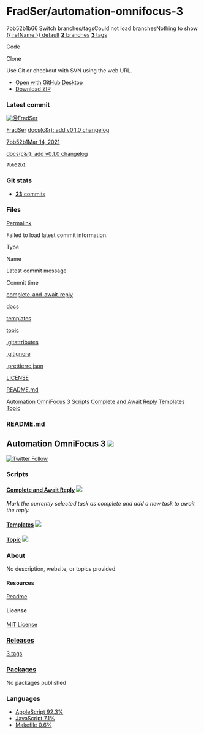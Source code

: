 # FradSer/automation-omnifocus-3

7bb52b1b66 Switch branches/tagsCould not load branchesNothing to show [{{ refName }} default](https://github.com/FradSer/automation-omnifocus-3/tree/{{%20urlEncodedRefName%20}}) [**2** branches](../fradser-automation-omnifocus-3-7.md) [**3** tags](../fradser-automation-omnifocus-3-8.md)

Code 

 Clone

 Use Git or checkout with SVN using the web URL.

*  [Open with GitHub Desktop](https://desktop.github.com/)
*  [Download ZIP](https://github.com/FradSer/automation-omnifocus-3/archive/7bb52b1b661696b7af8215d11f9b8eb20489de92.zip)

### Latest commit

 [![@FradSer](https://avatars.githubusercontent.com/u/1439628?s=48&v=4)](https://github.com/FradSer)

[FradSer](https://github.com/FradSer/automation-omnifocus-3/commits?author=FradSer) [docs\(c&r\): add v0.1.0 changelog](../commit/docs-c-and-r-add-v0.1.0-changelog-7bb52b1.md)

 [7bb52b1](../commit/docs-c-and-r-add-v0.1.0-changelog-7bb52b1.md)[Mar 14, 2021](../commit/docs-c-and-r-add-v0.1.0-changelog-7bb52b1.md)

[docs\(c&r\): add v0.1.0 changelog](../commit/docs-c-and-r-add-v0.1.0-changelog-7bb52b1.md)

`7bb52b1`

### Git stats

*  [ **23** commits](https://github.com/FradSer/automation-omnifocus-3/commits/7bb52b1b661696b7af8215d11f9b8eb20489de92)

### Files <a id="files"></a>

 [Permalink](fradser-automation-omnifocus-3.md)

 Failed to load latest commit information.

Type

Name

Latest commit message

Commit time

[complete-and-await-reply](https://github.com/FradSer/automation-omnifocus-3/tree/7bb52b1b661696b7af8215d11f9b8eb20489de92/complete-and-await-reply)

[docs](https://github.com/FradSer/automation-omnifocus-3/tree/7bb52b1b661696b7af8215d11f9b8eb20489de92/docs)

[templates](https://github.com/FradSer/automation-omnifocus-3/tree/7bb52b1b661696b7af8215d11f9b8eb20489de92/templates)

[topic](https://github.com/FradSer/automation-omnifocus-3/tree/7bb52b1b661696b7af8215d11f9b8eb20489de92/topic)

[.gitattributes](https://github.com/FradSer/automation-omnifocus-3/blob/7bb52b1b661696b7af8215d11f9b8eb20489de92/.gitattributes)

[.gitignore](https://github.com/FradSer/automation-omnifocus-3/blob/7bb52b1b661696b7af8215d11f9b8eb20489de92/.gitignore)

[.prettierrc.json](https://github.com/FradSer/automation-omnifocus-3/blob/7bb52b1b661696b7af8215d11f9b8eb20489de92/.prettierrc.json)

[LICENSE](https://github.com/FradSer/automation-omnifocus-3/blob/7bb52b1b661696b7af8215d11f9b8eb20489de92/LICENSE)

[README.md](https://github.com/FradSer/automation-omnifocus-3/blob/7bb52b1b661696b7af8215d11f9b8eb20489de92/README.md)

[Automation OmniFocus 3](fradser-automation-omnifocus-3.md#automation-omnifocus-3-) [Scripts](fradser-automation-omnifocus-3.md#scripts) [Complete and Await Reply](fradser-automation-omnifocus-3.md#complete-and-await-reply-) [Templates](fradser-automation-omnifocus-3.md#templates-) [Topic](fradser-automation-omnifocus-3.md#topic-)

###  [README.md](fradser-automation-omnifocus-3.md#readme)

## Automation OmniFocus 3 [![](https://camo.githubusercontent.com/ca0819dc0af783fb22350e0ec81bb2c352e239dc02c2fa661a5f4a9dea6ad3bc/68747470733a2f2f696d672e736869656c64732e696f2f62616467652f412532304652414425323050524f445543542d5749502d79656c6c6f77)](https://camo.githubusercontent.com/ca0819dc0af783fb22350e0ec81bb2c352e239dc02c2fa661a5f4a9dea6ad3bc/68747470733a2f2f696d672e736869656c64732e696f2f62616467652f412532304652414425323050524f445543542d5749502d79656c6c6f77)

[![Twitter Follow](https://camo.githubusercontent.com/87bd2cc1491578d17f375e4a551cb3c1bc4f0c3ca5832835d223145c2f6bb4a9/68747470733a2f2f696d672e736869656c64732e696f2f747769747465722f666f6c6c6f772f467261645365723f7374796c653d736f6369616c)](https://twitter.com/FradSer)

### Scripts

#### [Complete and Await Reply](https://github.com/FradSer/automation-omnifocus-3/blob/7bb52b1b661696b7af8215d11f9b8eb20489de92/complete-and-await-reply) [![](https://camo.githubusercontent.com/a97ee2bf38c9119e5c14cc8bff03daa69679406206555753cc07b7dca510252e/68747470733a2f2f696d672e736869656c64732e696f2f62616467652f2d4f6d6e694a532d626c756576696f6c6574)](https://camo.githubusercontent.com/a97ee2bf38c9119e5c14cc8bff03daa69679406206555753cc07b7dca510252e/68747470733a2f2f696d672e736869656c64732e696f2f62616467652f2d4f6d6e694a532d626c756576696f6c6574)

_Mark the currently selected task as complete and add a new task to await the reply._

#### [Templates](https://github.com/FradSer/automation-omnifocus-3/blob/7bb52b1b661696b7af8215d11f9b8eb20489de92/templates) [![](https://camo.githubusercontent.com/39340186c785bac37be340073287c2e2a8d45899acc8b09c84d26653e561b2c3/68747470733a2f2f696d672e736869656c64732e696f2f62616467652f2d4170706c655363726970742d67726179)](https://camo.githubusercontent.com/39340186c785bac37be340073287c2e2a8d45899acc8b09c84d26653e561b2c3/68747470733a2f2f696d672e736869656c64732e696f2f62616467652f2d4170706c655363726970742d67726179)

#### [Topic](https://github.com/FradSer/automation-omnifocus-3/blob/7bb52b1b661696b7af8215d11f9b8eb20489de92/topic) [![](https://camo.githubusercontent.com/39340186c785bac37be340073287c2e2a8d45899acc8b09c84d26653e561b2c3/68747470733a2f2f696d672e736869656c64732e696f2f62616467652f2d4170706c655363726970742d67726179)](https://camo.githubusercontent.com/39340186c785bac37be340073287c2e2a8d45899acc8b09c84d26653e561b2c3/68747470733a2f2f696d672e736869656c64732e696f2f62616467652f2d4170706c655363726970742d67726179)

### About

 No description, website, or topics provided.

#### Resources

 [Readme](fradser-automation-omnifocus-3.md#readme)

#### License

 [MIT License](../blob/master/fradser-automation-omnifocus-3.md)

###  [Releases](https://github.com/FradSer/automation-omnifocus-3/releases)

 [3 tags](https://github.com/FradSer/automation-omnifocus-3/releases)

###  [Packages](https://github.com/users/FradSer/packages?repo_name=automation-omnifocus-3)

 No packages published  


### Languages

*  [AppleScript 92.3%](https://github.com/FradSer/automation-omnifocus-3/search?l=applescript)
*  [JavaScript 7.1%](https://github.com/FradSer/automation-omnifocus-3/search?l=javascript)
*  [Makefile 0.6%](https://github.com/FradSer/automation-omnifocus-3/search?l=makefile)

